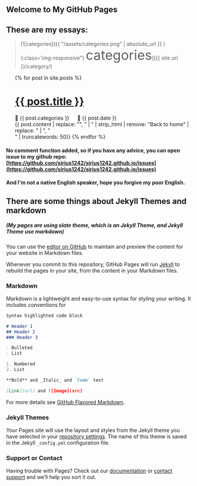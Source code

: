 ## Welcome to My GitHub Pages

## These are my essays:

>  [![categories]({{ "/assets/categories.png" | absolute_url }} ){:class='img-responsive"} <span style="font-size: 36px;">categories</span>]({{ site.url }}/category/)

<ul>
  {% for post in site.posts %}
    <h1>
      <a href="{{ post.url }}">{{ post.title }}</a>
    </h1>
    &#128193; {{ post.categories }} &emsp; &#128197; {{ post.date }}<br>
   {{ post.content | replace: "</h1>", " | " | strip_html | remove: "Back to home" | replace: " | ", "<br>" | truncatewords: 50}}
  {% endfor %}
</ul>

#### No comment function added, so if you have any advice, you can open issue to my github repo:[https://github.com/sirius1242/sirius1242.github.io/issues](https://github.com/sirius1242/sirius1242.github.io/issues)
#### And I'm not a native English speaker, hope you forgive my poor English.




## There are some things about Jekyll Themes and markdown 
##### (My pages are using slate theme, which is an Jekyll Theme, and Jekyll Theme use markdown)
You can use the [editor on GitHub](https://github.com/sirius1242/sirius1242.github.io/edit/master/index.md) to maintain and preview the content for your website in Markdown files.

Whenever you commit to this repository, GitHub Pages will run [Jekyll](https://jekyllrb.com/) to rebuild the pages in your site, from the content in your Markdown files.

### Markdown

Markdown is a lightweight and easy-to-use syntax for styling your writing. It includes conventions for

```markdown
Syntax highlighted code block

# Header 1
## Header 2
### Header 3

- Bulleted
- List

1. Numbered
2. List

**Bold** and _Italic_ and `Code` text

[Link](url) and ![Image](src)
```

For more details see [GitHub Flavored Markdown](https://guides.github.com/features/mastering-markdown/).

### Jekyll Themes

Your Pages site will use the layout and styles from the Jekyll theme you have selected in your [repository settings](https://github.com/sirius1242/sirius1242.github.io/settings). The name of this theme is saved in the Jekyll `_config.yml` configuration file.

### Support or Contact

Having trouble with Pages? Check out our [documentation](https://help.github.com/categories/github-pages-basics/) or [contact support](https://github.com/contact) and we’ll help you sort it out.
